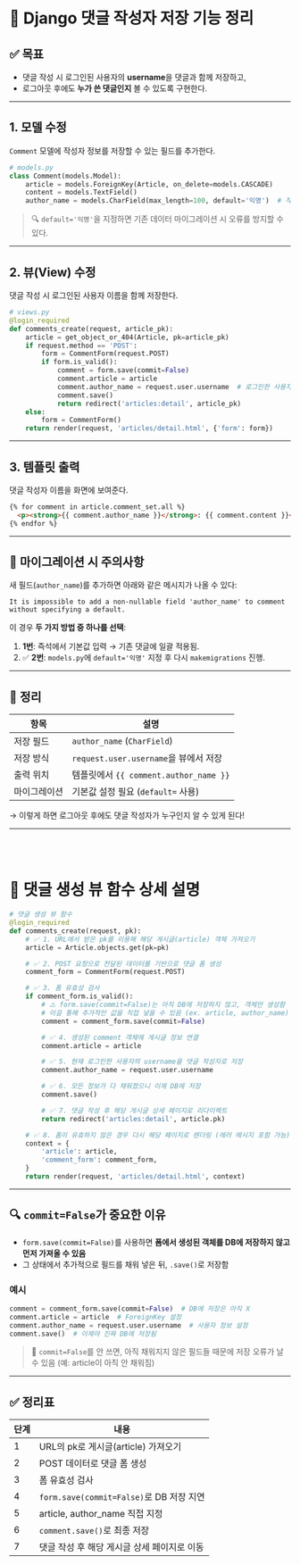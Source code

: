 # 💬 Django 댓글 작성자 저장 기능 정리

## ✅ 목표
- 댓글 작성 시 로그인된 사용자의 **username**을 댓글과 함께 저장하고,
- 로그아웃 후에도 **누가 쓴 댓글인지** 볼 수 있도록 구현한다.

---

## 1. 모델 수정
`Comment` 모델에 작성자 정보를 저장할 수 있는 필드를 추가한다.

```python
# models.py
class Comment(models.Model):
    article = models.ForeignKey(Article, on_delete=models.CASCADE)
    content = models.TextField()
    author_name = models.CharField(max_length=100, default='익명')  # 작성자 이름 저장용
```

> 🔍 `default='익명'`을 지정하면 기존 데이터 마이그레이션 시 오류를 방지할 수 있다.

---

## 2. 뷰(View) 수정
댓글 작성 시 로그인된 사용자 이름을 함께 저장한다.

```python
# views.py
@login_required
def comments_create(request, article_pk):
    article = get_object_or_404(Article, pk=article_pk)
    if request.method == 'POST':
        form = CommentForm(request.POST)
        if form.is_valid():
            comment = form.save(commit=False)
            comment.article = article
            comment.author_name = request.user.username  # 로그인한 사용자 이름 저장
            comment.save()
            return redirect('articles:detail', article_pk)
    else:
        form = CommentForm()
    return render(request, 'articles/detail.html', {'form': form})
```

---

## 3. 템플릿 출력
댓글 작성자 이름을 화면에 보여준다.

```html
{% for comment in article.comment_set.all %}
  <p><strong>{{ comment.author_name }}</strong>: {{ comment.content }}</p>
{% endfor %}
```

---

## 🔁 마이그레이션 시 주의사항
새 필드(`author_name`)를 추가하면 아래와 같은 메시지가 나올 수 있다:

```
It is impossible to add a non-nullable field 'author_name' to comment without specifying a default.
```

이 경우 **두 가지 방법 중 하나를 선택**:

1. **1번**: 즉석에서 기본값 입력 → 기존 댓글에 일괄 적용됨.
2. ✅ **2번**: `models.py`에 `default='익명'` 지정 후 다시 `makemigrations` 진행.

---

## 📝 정리
| 항목 | 설명 |
|------|------|
| 저장 필드 | `author_name` (`CharField`) |
| 저장 방식 | `request.user.username`을 뷰에서 저장 |
| 출력 위치 | 템플릿에서 `{{ comment.author_name }}` |
| 마이그레이션 | 기본값 설정 필요 (`default=` 사용) |

→ 이렇게 하면 로그아웃 후에도 댓글 작성자가 누구인지 알 수 있게 된다!

---
<br><br>
# 🧾 댓글 생성 뷰 함수 상세 설명

```python
# 댓글 생성 뷰 함수
@login_required
def comments_create(request, pk):
    # ✅ 1. URL에서 받은 pk를 이용해 해당 게시글(article) 객체 가져오기
    article = Article.objects.get(pk=pk)

    # ✅ 2. POST 요청으로 전달된 데이터를 기반으로 댓글 폼 생성
    comment_form = CommentForm(request.POST)

    # ✅ 3. 폼 유효성 검사
    if comment_form.is_valid():
        # ⚠️ form.save(commit=False)는 아직 DB에 저장하지 않고, 객체만 생성함
        # 이걸 통해 추가적인 값을 직접 넣을 수 있음 (ex. article, author_name)
        comment = comment_form.save(commit=False)

        # ✅ 4. 생성된 comment 객체에 게시글 정보 연결
        comment.article = article

        # ✅ 5. 현재 로그인한 사용자의 username을 댓글 작성자로 저장
        comment.author_name = request.user.username

        # ✅ 6. 모든 정보가 다 채워졌으니 이제 DB에 저장
        comment.save()

        # ✅ 7. 댓글 작성 후 해당 게시글 상세 페이지로 리다이렉트
        return redirect('articles:detail', article.pk)

    # ✅ 8. 폼이 유효하지 않은 경우 다시 해당 페이지로 렌더링 (에러 메시지 포함 가능)
    context = {
        'article': article,
        'comment_form': comment_form,
    }
    return render(request, 'articles/detail.html', context)
```

---

## 🔍 `commit=False`가 중요한 이유
- `form.save(commit=False)`를 사용하면 **폼에서 생성된 객체를 DB에 저장하지 않고 먼저 가져올 수 있음**
- 그 상태에서 추가적으로 필드를 채워 넣은 뒤, `.save()`로 저장함

### 예시
```python
comment = comment_form.save(commit=False)  # DB에 저장은 아직 X
comment.article = article  # ForeignKey 설정
comment.author_name = request.user.username  # 사용자 정보 설정
comment.save()  # 이제야 진짜 DB에 저장됨
```

> 📌 `commit=False`를 안 쓰면, 아직 채워지지 않은 필드들 때문에 저장 오류가 날 수 있음 (예: article이 아직 안 채워짐)

---

## ✅ 정리표
| 단계 | 내용 |
|------|------|
| 1 | URL의 pk로 게시글(article) 가져오기 |
| 2 | POST 데이터로 댓글 폼 생성 |
| 3 | 폼 유효성 검사 |
| 4 | `form.save(commit=False)`로 DB 저장 지연 |
| 5 | article, author_name 직접 지정 |
| 6 | `comment.save()`로 최종 저장 |
| 7 | 댓글 작성 후 해당 게시글 상세 페이지로 이동 |


